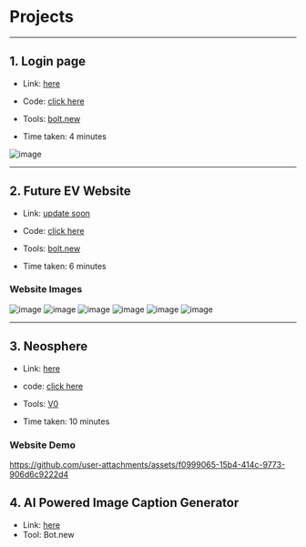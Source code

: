 # Projects
---
## 1. Login page

- Link: [here](https://jade-dodol-96000b.netlify.app/)

- Code: [click here](https://bolt.new/~/sb1-cyprzs)

- Tools: [bolt.new](https://bolt.new/)

- Time taken: 4 minutes

![image](https://github.com/user-attachments/assets/696796df-d61f-40cc-97ca-a8335f6be3af)

---

## 2. Future EV Website

- Link: [update soon]()
  
- Code: [click here](https://bolt.new/~/sb1-ztumtn)
  
- Tools: [bolt.new](https://bolt.new/)

- Time taken: 6 minutes

### Website Images

![image](https://github.com/user-attachments/assets/db943389-3a5a-4f68-a8a4-e267968ca0db)
![image](https://github.com/user-attachments/assets/dc4aff15-0d02-4475-9169-89cd5e91b5c5)
![image](https://github.com/user-attachments/assets/fe992166-f00f-4372-b5d4-1d0f8e16a0ab)
![image](https://github.com/user-attachments/assets/6ac43641-1c38-45bb-9cc6-34aaa22fa780)
![image](https://github.com/user-attachments/assets/577c70c1-42d0-47bb-acb9-35fc70c2fcf4)
![image](https://github.com/user-attachments/assets/fbfa92b6-01d6-4167-8ca7-7370e12c95cc)


---

## 3. Neosphere 

- Link: [here](https://b_ep6wbi6qckq.v0.build/)

- code: [click here](https://v0.dev/chat/8Cd16gc9L5B?b=b_EP6WBI6qcKq)

- Tools: [V0 ](https://v0.dev/)

-  Time taken: 10 minutes

### Website Demo

https://github.com/user-attachments/assets/f0999065-15b4-414c-9773-906d6c9222d4


## 4. AI Powered Image Caption Generator


- Link: [here](https://bolt.new/~/sb1-wrqpyqgu)
- Tool: Bot.new






















